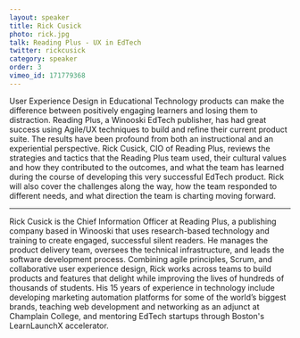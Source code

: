 ```yaml
---
layout: speaker
title: Rick Cusick
photo: rick.jpg
talk: Reading Plus - UX in EdTech
twitter: rickcusick
category: speaker
order: 3
vimeo_id: 171779368
---
```

User Experience Design in Educational Technology products can make the difference between positively engaging learners and losing them to distraction. Reading Plus, a Winooski EdTech publisher, has had great success using Agile/UX techniques to build and refine their current product suite. The results have been profound from both an instructional and an experiential perspective. Rick Cusick, CIO of Reading Plus, reviews the strategies and tactics that the Reading Plus team used, their cultural values and how they contributed to the outcomes, and what the team has learned during the course of developing this very successful EdTech product. Rick will also cover the challenges along the way, how the team responded to different needs, and what direction the team is charting moving forward.

----

Rick Cusick is the Chief Information Officer at Reading Plus, a publishing company based in Winooski that uses research-based technology and training to create engaged, successful silent readers. He manages the product delivery team, oversees the technical infrastructure, and leads the software development process.  Combining agile principles, Scrum, and collaborative user experience design, Rick works across teams to build products and features that delight while improving the lives of hundreds of thousands of students. His 15 years of experience in technology include developing marketing automation platforms for some of the world’s biggest brands, teaching web development and networking as an adjunct at Champlain College, and mentoring EdTech startups through Boston's LearnLaunchX accelerator.
